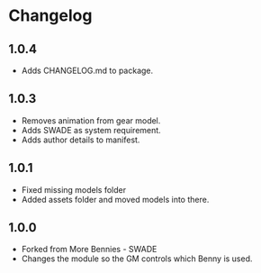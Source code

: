 # Changelog

## 1.0.4

- Adds CHANGELOG.md to package.

## 1.0.3

- Removes animation from gear model.
- Adds SWADE as system requirement.
- Adds author details to manifest.

## 1.0.1

- Fixed missing models folder
- Added assets folder and moved models into there.

## 1.0.0

- Forked from More Bennies - SWADE
- Changes the module so the GM controls which Benny is used.
